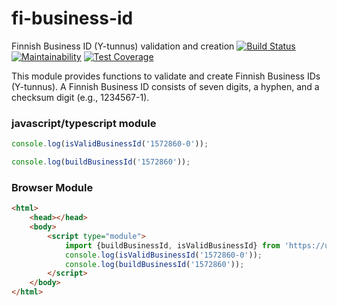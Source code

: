 # fi-business-id

Finnish Business ID (Y-tunnus) validation and creation [![Build Status](https://travis-ci.org/mharj/fi-business-id.svg?branch=master)](https://travis-ci.org/mharj/fi-business-id) [![Maintainability](https://api.codeclimate.com/v1/badges/6613d01045f626d38df7/maintainability)](https://codeclimate.com/github/mharj/fi-business-id/maintainability) [![Test Coverage](https://api.codeclimate.com/v1/badges/6613d01045f626d38df7/test_coverage)](https://codeclimate.com/github/mharj/fi-business-id/test_coverage)

This module provides functions to validate and create Finnish Business IDs (Y-tunnus). 
A Finnish Business ID consists of seven digits, a hyphen, and a checksum digit (e.g., 1234567-1).

### javascript/typescript module

```javascript
console.log(isValidBusinessId('1572860-0'));

console.log(buildBusinessId('1572860'));
```

### Browser Module

```html
<html>
	<head></head>
	<body>
		<script type="module">
			import {buildBusinessId, isValidBusinessId} from 'https://unpkg.com/mharj-fi-business-id@0.0.5/dist/index.mjs';
			console.log(isValidBusinessId('1572860-0'));
			console.log(buildBusinessId('1572860'));
		</script>
	</body>
</html>
```
